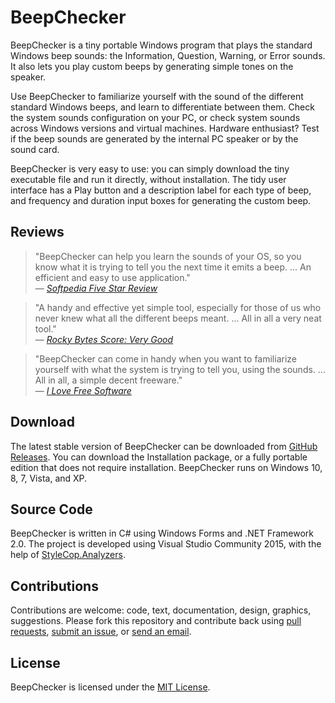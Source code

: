 # BeepChecker

BeepChecker is a tiny portable Windows program that plays the standard Windows beep sounds: the Information, Question, Warning, or Error sounds. It also lets you play custom beeps by generating simple tones on the speaker.

Use BeepChecker to familiarize yourself with the sound of the different standard Windows beeps, and learn to differentiate between them. Check the system sounds configuration on your PC, or check system sounds across Windows versions and virtual machines. Hardware enthusiast? Test if the beep sounds are generated by the internal PC speaker or by the sound card.

BeepChecker is very easy to use: you can simply download the tiny executable file and run it directly, without installation. The tidy user interface has a Play button and a description label for each type of beep, and frequency and duration input boxes for generating the custom beep.

## Reviews

> "BeepChecker can help you learn the sounds of your OS, so you know what it is trying to tell you the next time it emits a beep. ... An efficient and easy to use application."<br />
> &mdash; <cite>[Softpedia Five Star Review](http://www.softpedia.com/get/Others/Miscellaneous/BeepChecker.shtml)</cite>

> "A handy and effective yet simple tool, especially for those of us who never knew what all the different beeps meant. ... All in all a very neat tool."<br />
> &mdash; <cite>[Rocky Bytes Score: Very Good](http://www.rockybytes.com/beepchecker)</cite>

> "BeepChecker can come in handy when you want to familiarize yourself with what the system is trying to tell you, using the sounds. ... All in all, a simple decent freeware."<br />
> &mdash; <cite>[I Love Free Software](http://www.ilovefreesoftware.com/19/windows/system-utils/beepchecker-free-system-utility-check-system-sounds.html)</cite>

## Download

The latest stable version of BeepChecker can be downloaded from [GitHub Releases](https://github.com/appgramming/BeepChecker/releases). You can download the Installation package, or a fully portable edition that does not require installation. BeepChecker runs on Windows 10, 8, 7, Vista, and XP.

## Source Code

BeepChecker is written in C# using Windows Forms and .NET Framework 2.0. The project is developed using Visual Studio Community 2015, with the help of [StyleCop.Analyzers](https://github.com/DotNetAnalyzers/StyleCopAnalyzers).

## Contributions

Contributions are welcome: code, text, documentation, design, graphics, suggestions. Please fork this repository and contribute back using [pull requests](https://github.com/appgramming/BeepChecker/pulls), [submit an issue](https://github.com/appgramming/BeepChecker/issues), or [send an email](https://www.appgramming.com/support/).

## License

BeepChecker is licensed under the [MIT License](LICENSE).
